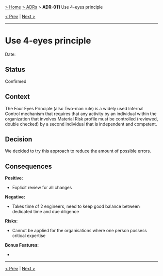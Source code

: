 [> Home](../README.md) [> ADRs](README.md) > **ADR-011** Use 4-eyes principle

[< Prev](ADR-010-authorization-OAuth.md)  |  [Next >](ADR-012-12-factor-application-principles.md)

---

# Use 4-eyes principle

Date: 

## Status

Confirmed

## Context

The Four Eyes Principle (also Two-man rule) is a widely used Internal Control mechanism that requires that any activity by an individual within the organization that involves Material Risk profile must be controlled (reviewed, double checked) by a second individual that is independent and competent.


## Decision

We decided to try this approach to reduce the amount of possible errors.



## Consequences

**Positive:**

- Explicit review for all changes

**Negative:**

- Takes time of 2 engineers, need to keep good balance between dedicated time and due diligence

**Risks:**

- Cannot be applied for the organisations where one person possess critical expertise

**Bonus Features:**

- 

---

[< Prev](ADR-010-authorization-OAuth.md)  |  [Next >](ADR-012-12-factor-application-principles.md)
